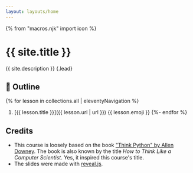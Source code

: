 ```yaml
---
layout: layouts/home
---
```


{% from "macros.njk" import icon %}

# {{ site.title }}

{{ site.description }} {.lead}

## 📃 Outline

{% for lesson in collections.all | eleventyNavigation %}
  1. [{{ lesson.title }}]({{ lesson.url | url }}) {{ lesson.emoji }}
{%- endfor %}

## Credits

* This course is loosely based on the book ["Think Python" by Allen Downey](https://greenteapress.com/wp/think-python-2e/). The book is also known by the title _How to Think Like a Computer Scientist_. Yes, it inspired this course's title.
* The slides were made with [reveal.js](https://revealjs.com/).